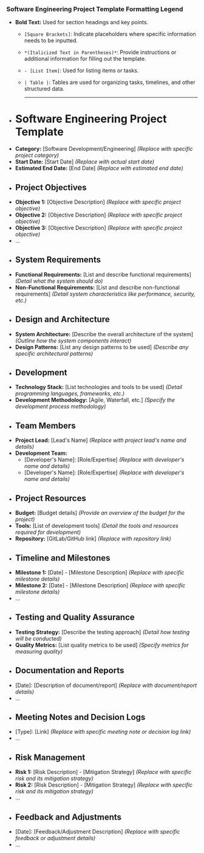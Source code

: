 ### Software Engineering Project Template Formatting Legend
- **Bold Text:** Used for section headings and key points.
	- `[Square Brackets]`: Indicate placeholders where specific information needs to be inputted.
	- `*(Italicized Text in Parentheses)*`: Provide instructions or additional information for filling out the template.
	- `- [List Item]`: Used for listing items or tasks.
	- `| Table |`: Tables are used for organizing tasks, timelines, and other structured data.
	  
	  ---
- # Software Engineering Project Template
- **Category:** [Software Development/Engineering] *(Replace with specific project category)*
- **Start Date:** [Start Date] *(Replace with actual start date)*
- **Estimated End Date:** [End Date] *(Replace with estimated end date)*
- ## Project Objectives
- **Objective 1:** [Objective Description] *(Replace with specific project objective)*
- **Objective 2:** [Objective Description] *(Replace with specific project objective)*
- **Objective 3:** [Objective Description] *(Replace with specific project objective)*
- ...
- ## System Requirements
- **Functional Requirements:** [List and describe functional requirements] *(Detail what the system should do)*
- **Non-Functional Requirements:** [List and describe non-functional requirements] *(Detail system characteristics like performance, security, etc.)*
- ## Design and Architecture
- **System Architecture:** [Describe the overall architecture of the system] *(Outline how the system components interact)*
- **Design Patterns:** [List any design patterns to be used] *(Describe any specific architectural patterns)*
- ## Development
- **Technology Stack:** [List technologies and tools to be used] *(Detail programming languages, frameworks, etc.)*
- **Development Methodology:** [Agile, Waterfall, etc.] *(Specify the development process methodology)*
- ## Team Members
- **Project Lead:** [Lead's Name] *(Replace with project lead's name and details)*
- **Development Team:**
	- [Developer's Name]: [Role/Expertise] *(Replace with developer's name and details)*
	- [Developer's Name]: [Role/Expertise] *(Replace with developer's name and details)*
- ## Project Resources
- **Budget:** [Budget details] *(Provide an overview of the budget for the project)*
- **Tools:** [List of development tools] *(Detail the tools and resources required for development)*
- **Repository:** [GitLab/GitHub link] *(Replace with repository link)*
- ## Timeline and Milestones
- **Milestone 1:** [Date] - [Milestone Description] *(Replace with specific milestone details)*
- **Milestone 2:** [Date] - [Milestone Description] *(Replace with specific milestone details)*
- ...
- ## Testing and Quality Assurance
- **Testing Strategy:** [Describe the testing approach] *(Detail how testing will be conducted)*
- **Quality Metrics:** [List quality metrics to be used] *(Specify metrics for measuring quality)*
- ## Documentation and Reports
- [Date]: [Description of document/report] *(Replace with document/report details)*
- ...
- ## Meeting Notes and Decision Logs
- [Type]: [Link] *(Replace with specific meeting note or decision log link)*
- ...
- ## Risk Management
- **Risk 1:** [Risk Description] - [Mitigation Strategy] *(Replace with specific risk and its mitigation strategy)*
- **Risk 2:** [Risk Description] - [Mitigation Strategy] *(Replace with specific risk and its mitigation strategy)*
- ...
- ## Feedback and Adjustments
- [Date]: [Feedback/Adjustment Description] *(Replace with specific feedback or adjustment details)*
- ...